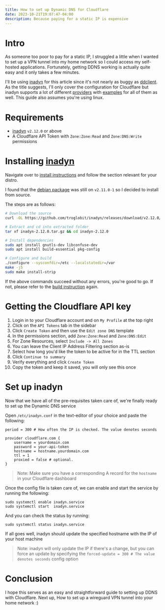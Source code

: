 ```yaml
---
title: How to set up Dynamic DNS for Cloudflare
date: 2023-10-21T19:07:47-04:00
description: Because paying for a static IP is expensive
---
```


# Intro 

As someone too poor to pay for a static IP, I struggled a little when I wanted to set up a VPN tunnel into my home network so I could access my self-hosted applications. Fortunately, getting DDNS working is actually quite easy and it only takes a few minutes. 

I'll be using [inadyn](https://github.com/troglobit/inadyn) for this article since it's not nearly as buggy as [ddclient](https://github.com/ddclient/ddclient). As the title suggests, I'll only cover the configuration for Cloudflare but inadyn supports a lot of different [providers](https://github.com/troglobit/inadyn#supported-providers) with [examples](https://github.com/troglobit/inadyn#example) for all of them as well. This guide also assumes you're using linux.

# Requirements

- [inadyn](https://github.com/troglobit/inadyn) `v2.12.0` or above
- A Cloudflare API Token with `Zone:Zone:Read` and `Zone:DNS:Write` permissions

# Installing [inadyn](https://github.com/troglobit/inadyn)

Navigate over to [install instructions](https://github.com/troglobit/inadyn#build--install) and follow the section relevant for your distro.

I found that the [debian package](https://packages.debian.org/sid/inadyn) was still on `v2.11.0-1` so I decided to install from source.

The steps are as follows: 

```sh
# Download the source
curl -OL https://github.com/troglobit/inadyn/releases/download/v2.12.0/inadyn-2.12.0.tar.gz

# Extract and cd into extracted folder
tar xf inadyn-2.12.0.tar.gz && cd inadyn-2.12.0

# Install dependencies
sudo apt install gnutls-dev libconfuse-dev
sudo apt install build-essential pkg-config

# Configure and build
./configure --sysconfdir=/etc --localstatedir=/var
make -j5
sudo make install-strip
```

If the above commands succeed without any errors, you're good to go. If not, please refer to the [build instruction](https://github.com/troglobit/inadyn#building-from-source) again.

# Getting the Cloudflare API key

1. Login in to your Cloudflare account and on `My Profile` at the top right
2. Click on the `API Tokens` tab in the sidebar
3. Click `Create Token` and then use the `Edit zone DNS` template
4. In the permissions section, add `Zone:Zone:Read` and `Zone:DNS:Edit`
5. For Zone Resources, select `Include -> All Zones`
6. You can leave the Client IP Address Filtering section as-is
7. Select how long you'd like the token to be active for in the TTL section
8. Click `Continue to summary`
9. Verify everything and click `Create Token`
10. Copy the token and keep it saved, you will only see this once

# Set up inadyn

Now that we have all of the pre-requisites taken care of, we're finally ready to set up the Dynamic DNS service

Open `/etc/inadyn.conf` in the text-editor of your choice and paste the following:

```
period = 300 # How often the IP is checked. The value denotes seconds

provider cloudflare.com {
    username = yourdomain.com
    password = your-api-token
    hostname = hostname.yourdomain.com
    ttl = 1
    proxied = false # optional.
}
```
> Note: Make sure you have a corresponding A record for the `hostname` in your Cloudflare dashboard

Once the config file is taken care of, we can enable and start the service by running the following:

```
sudo systemctl enable inadyn.service
sudo systemctl start  inadyn.service
```

And you can check the status by running:

```
sudo systemctl status inadyn.service
```

If all goes well, inadyn should update the specified hostname with the IP of your host machine

> Note: inadyn will only update the IP if there's a change, but you can force an update by specifying the `forced-update = 300 # The value denotes seconds` config option

# Conclusion

I hope this serves as an easy and straightforward guide to setting up DDNS with Cloudflare. Next up, How to set up a wireguard VPN tunnel into your home network :)
